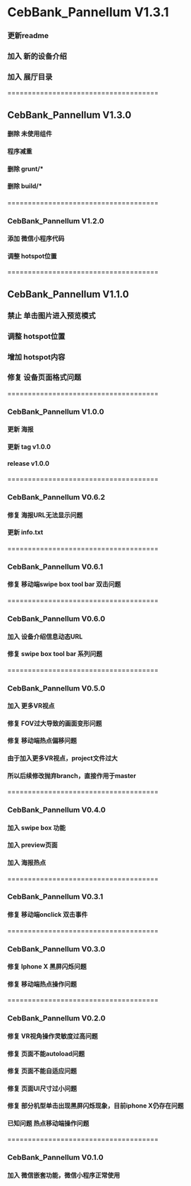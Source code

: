 
# CebBank_Pannellum V1.3.1

### 更新readme
### 加入 新的设备介绍
### 加入 展厅目录

=====================================

## CebBank_Pannellum V1.3.0

#### 删除 未使用组件
#### 程序减重
#### 删除 grunt/*
#### 删除 build/*
####

=====================================

### CebBank_Pannellum V1.2.0

#### 添加 微信小程序代码
#### 调整 hotspot位置

=====================================

## CebBank_Pannellum V1.1.0

### 禁止 单击图片进入预览模式
### 调整 hotspot位置
### 增加 hotspot内容
### 修复 设备页面格式问题

=====================================

### CebBank_Pannellum V1.0.0

#### 更新 海报
#### 更新 tag v1.0.0
#### release v1.0.0

=====================================

### CebBank_Pannellum V0.6.2

#### 修复 海报URL无法显示问题
#### 更新 info.txt

=====================================

### CebBank_Pannellum V0.6.1

#### 修复 移动端swipe box tool bar 双击问题

=====================================

### CebBank_Pannellum V0.6.0

#### 加入 设备介绍信息动态URL
#### 修复 swipe box tool bar 系列问题

=====================================

### CebBank_Pannellum V0.5.0

#### 加入 更多VR视点
#### 修复 FOV过大导致的画面变形问题
#### 修复 移动端热点偏移问题
#### 由于加入更多VR视点，project文件过大
#### 所以后续修改抛弃branch，直接作用于master

=====================================

### CebBank_Pannellum V0.4.0

#### 加入 swipe box 功能
#### 加入 preview页面
#### 加入 海报热点

=====================================

### CebBank_Pannellum V0.3.1

#### 修复 移动端onclick 双击事件

=====================================

### CebBank_Pannellum V0.3.0

#### 修复 Iphone X 黑屏闪烁问题
#### 修复 移动端热点操作问题

=====================================

### CebBank_Pannellum V0.2.0

#### 修复 VR视角操作灵敏度过高问题
#### 修复 页面不能autoload问题
#### 修复 页面不能自适应问题
#### 修复 页面UI尺寸过小问题
#### 修复 部分机型单击出现黑屏闪烁现象，目前iphone X仍存在问题
#### 已知问题 热点移动端操作问题

=====================================
### CebBank_Pannellum V0.1.0

#### 加入 微信嵌套功能，微信小程序正常使用